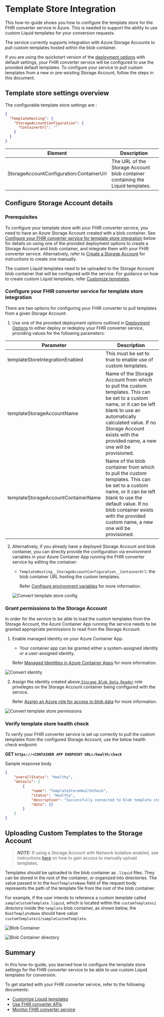 # Template Store Integration

This how-to-guide shows you how to configure the template store for the FHIR converter service in Azure. This is needed to support the ability to use custom Liquid templates for your conversion requests.

The service currently supports integration with Azure Storage Accounts to pull custom templates hosted within the blob container.

If you are using the quickstart version of the [deployment options](deployment-options.md#default-settings) with default settings, your FHIR converter service will be configured to use the provided default templates. To configure your service to pull custom templates from a new or pre-existing Storage Account, follow the steps in this document.

## Template store settings overview

The configurable template store settings are :

```json
{
  "TemplateHosting": {
    "StorageAccountConfiguration": {
      "ContainerUrl": ""
    }
  }
}
```

| Element                    | Description |
| -------------------------- | --- |
| StorageAccountConfiguration:ContainerUrl | The URL of the Storage Account blob container containing the Liquid templates. |

## Configure Storage Account details

### Prerequisites

To configure your template store with your FHIR converter service, you need to have an Azure Storage Account created with a blob container. See [Configure your FHIR converter service for template store integration](#configure-your-fhir-converter-service-for-template-store-integration) below for details on using one of the provided deployment options to create a Storage Account and blob container, and integrate them with your FHIR converter service. Alternatively, refer to [Create a Storage Account](https://learn.microsoft.com/en-us/azure/storage/common/storage-account-create?tabs=azure-portal) for instructions to create one manually.

The custom Liquid templates need to be uploaded to the Storage Account blob container that will be configured with the service.
For guidance on how to create custom Liquid templates, refer [Customize templates](customize-templates.md).

### Configure your FHIR converter service for template store integration

There are two options for configuring your FHIR converter to pull templates from a given Storage Account:

  1. Use one of the provided deployment options outlined in [Deployment Options](deployment-options.md) to either deploy or redeploy your FHIR converter service, providing values for the following parameters:

  | Parameter | Description |
  | --- | --- |
  | templateStoreIntegrationEnabled | This must be set to true to enable use of custom templates. |
  | templateStorageAccountName | Name of the Storage Account from which to pull the custom templates. This can be set to a custom name, or it can be left blank to use an automatically calculated value. If no Storage Account exists with the provided name, a new one will be provisioned.|
  | templateStorageAccountContainerName | Name of the blob container from which to pull the custom templates. This can be set to a custom name, or it can be left blank to use the default value. If no blob container exists with the provided custom name, a new one will be provisioned.|

  2. Alternatively, if you already have a deployed Storage Account and blob container, you can directly provide the configuration via environment variables in your Azure Container App running the FHIR converter service by editing the container:
      * ```TemplateHosting__StorageAccountConfiguration__ContainerUrl```: the blob container URL hosting the custom templates.

        Refer [Configure environment variables](https://learn.microsoft.com/en-us/azure/container-apps/environment-variables?tabs=portal) for more information.

      ![Convert template store config](../images/convert-template-store-config.png)

### Grant permissions to the Storage Account

In order for the service to be able to load the custom templates from the Storage Account, the Azure Container App running the service needs to be granted appropriate permissions to read from the Storage Account.

1. Enable managed identity on your Azure Container App.
    * Your container app can be granted either a system-assigned identity or a user-assigned identity.

   Refer [Managed Identities in Azure Container Apps](https://learn.microsoft.com/en-us/azure/container-apps/managed-identity?tabs=portal%2Cdotnet) for more information.

![Convert identity](../images/convert-identity.png)

2. Assign the identity created above,[`Storage Blob Data Reader`](https://learn.microsoft.com/en-us/azure/role-based-access-control/built-in-roles/storage#storage-blob-data-reader) role priveleges on the Storage Account container being configured with the service.

   Refer [Assign an Azure role for access to blob data](https://learn.microsoft.com/en-us/azure/storage/blobs/assign-azure-role-data-access?tabs=portal) for more information.

![Convert template store permissions](../images/convert-template-store-permissions.png)

### Verify template store health check

To verify your FHIR converter service is set up correctly to pull the custom templates from the configured Storage Account, use the below health check endpoint:

**GET `https://<CONTAINER APP ENDPOINT URL>/health/check`**

Sample response body

```json
{
    "overallStatus": "Healthy",
    "details": [
        {
            "name": "TemplateStoreHealthCheck",
            "status": "Healthy",
            "description": "Successfully connected to blob template store.",
            "data": {}
        }
    ]
}
```

## Uploading Custom Templates to the Storage Account

> **_NOTE:_** If using a Storage Account with Network Isolation enabled, see instructions [here](./storage-account-network-isolation.md#template-upload) on how to gain access to manually upload templates.

Templates should be uploaded to the blob container as ```.liquid``` files. They can be stored in the root of the container, or organized into directories. The value passed in to the ```RootTemplateName``` field of the request body represents the path of the template file from the root of the blob container.

For example, if the user intends to reference a custom template called ```sampleCustomTemplate.liquid```, which is located within the ```customTemplates1``` directory inside the ```template``` blob container, as shown below, the ```RootTemplateName``` should have value ```customTemplates1/sampleCustomTemplate```.

![Blob Container](../images/convert-storagecontainer.png)

![Blob Container directory](../images/convert-storagecontainerdirectory.png)

## Summary

In this how-to-guide, you learned how to configure the template store settings for the FHIR converter service to be able to use custom Liquid templates for conversion.

To get started with your FHIR converter service, refer to the following documents:

* [Customize Liquid templates](customize-templates.md)
* [Use FHIR converter APIs](use-convert-web-apis.md)
* [Monitor FHIR converter service](monitoring.md)
